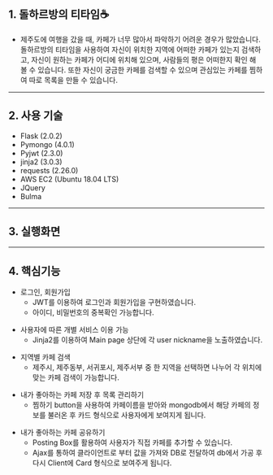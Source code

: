 <!--Heading-->

## 1. 돌하르방의 티타임☕

- 제주도에 여행을 갔을 때, 카페가 너무 많아서 파악하기 어려운 경우가 많았습니다. <br/>돌하르방의 티타임을 사용하여 자신이 위치한 지역에 어떠한 카페가 있는지 검색하고, 자신이 원하는 카페가 어디에 위치해 있으며, 사람들의 평은 어떠한지 확인 해 볼 수 있습니다. 또한 자신이 궁금한 카페를 검색할 수 있으며 관심있는 카페를 찜하여 따로 목록을 만들 수 있습니다.

---

## 2. 사용 기술

- Flask (2.0.2)
- Pymongo (4.0.1)
- Pyjwt (2.3.0)
- jinja2 (3.0.3)
- requests (2.26.0)
- AWS EC2 (Ubuntu 18.04 LTS)
- JQuery
- Bulma

---

## 3. 실행화면

---

## 4. 핵심기능

- 로그인, 회원가입
  - JWT를 이용하여 로그인과 회원가입을 구현하였습니다.
  - 아이디, 비밀번호의 중복확인 가능합니다.<br/>
<!---->
- 사용자에 따른 개별 서비스 이용 가능
  - Jinja2를 이용하여 Main page 상단에 각 user nickname을 노출하였습니다.
<!---->
- 지역별 카페 검색
  - 제주시, 제주동부, 서귀포시, 제주서부 중 한 지역을 선택하면  나누어 각 위치에 맞는 카페 검색이 가능합니다.
<!---->
- 내가 좋아하는 카페 저장 후 목록 관리하기
  - 찜하기 button을 사용하여 카페이름을 받아와 mongodb에서 해당 카페의 정보를 불러온 후 카드 형식으로 사용자에게 보여지게 됩니다.
<!---->
- 내가 좋아하는 카페 공유하기
  - Posting Box를 활용하여 사용자가 직접 카페를 추가할 수 있습니다.
  - Ajax를 통하여 클라이언트로 부터 값을 가져와 DB로 전달하여 db에서 가공 후 다시 Client에 Card 형식으로 보여주게 됩니다.
